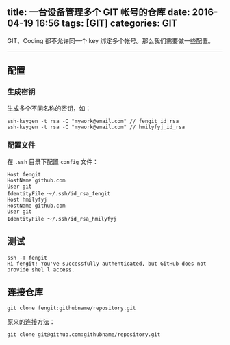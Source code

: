 title: 一台设备管理多个 GIT 帐号的仓库
date: 2016-04-19 16:56
tags: [GIT]
categories: GIT
---

GIT、Coding 都不允许同一个 key 绑定多个帐号。那么我们需要做一些配置。

<!-- more -->

---


## 配置

### 生成密钥

生成多个不同名称的密钥，如：

```
ssh-keygen -t rsa -C "mywork@email.com" // fengit_id_rsa
ssh-keygen -t rsa -C "mywork@email.com" // hmilyfyj_id_rsa
```

### 配置文件

在 `.ssh` 目录下配置 `config` 文件：

```
Host fengit
HostName github.com
User git
IdentityFile ～/.ssh/id_rsa_fengit
Host hmilyfyj
HostName github.com
User git
IdentityFile ～/.ssh/id_rsa_hmilyfyj
```

## 测试

```
ssh -T fengit
Hi fengit! You've successfully authenticated, but GitHub does not provide shel l access.
```

## 连接仓库

	git clone fengit:githubname/repository.git

原来的连接方法：

	git clone git@github.com:githubname/repository.git